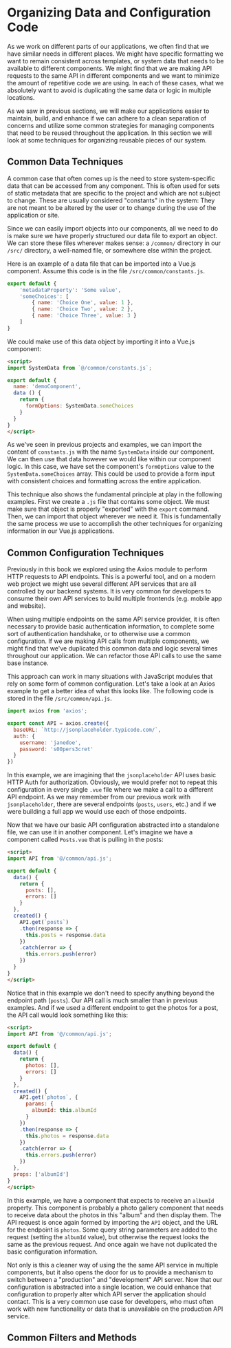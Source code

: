 # Organizing Data and Configuration Code
As we work on different parts of our applications, we often find that we have similar needs in different places. We might have specific formatting we want to remain consistent across templates, or system data that needs to be available to different components. We might find that we are making API requests to the same API in different components and we want to minimize the amount of repetitive code we are using. In each of these cases, what we absolutely want to avoid is duplicating the same data or logic in multiple locations.

As we saw in previous sections, we will make our applications easier to maintain, build, and enhance if we can adhere to a clean separation of concerns and utilize some common strategies for managing components that need to be reused throughout the application. In this section we will look at some techniques for organizing reusable pieces of our system.

## Common Data Techniques
A common case that often comes up is the need to store system-specific data that can be accessed from any component. This is often used for sets of static metadata that are specific to the project and which are not subject to change. These are usually considered "constants" in the system: They are not meant to be altered by the user or to change during the use of the application or site.

Since we can easily import objects into our components, all we need to do is make sure we have properly structured our data file to export an object. We can store these files wherever makes sense: a `/common/` directory in our `/src/` directory, a well-named file, or somewhere else within the project.

Here is an example of a data file that can be imported into a Vue.js component. Assume this code is in the file `/src/common/constants.js`.

```js
export default {
    'metadataProperty': 'Some value',
    'someChoices': [
        { name: 'Choice One', value: 1 },
        { name: 'Choice Two', value: 2 },
        { name: 'Choice Three', value: 3 }
    ]
}
```
We could make use of this data object by importing it into a Vue.js component:

```html
<script>
import SystemData from `@/common/constants.js`;

export default {
  name: 'demoComponent',
  data () {
    return {
      formOptions: SystemData.someChoices
    }
  }
}
</script>
```

As we've seen in previous projects and examples, we can import the content of `constants.js` with the name `SystemData` inside our component. We can then use that data however we would like within our component logic. In this case, we have set the component's `formOptions` value to the `SystemData.someChoices` array. This could be used to provide a form input with consistent choices and formatting across the entire application.

This technique also shows the fundamental principle at play in the following examples. First we create a `.js` file that contains some object. We must make sure that object is properly "exported" with the `export` command. Then, we can import that object wherever we need it. This is fundamentally the same process we use to accomplish the other techniques for organizing information in our Vue.js applications.

## Common Configuration Techniques
Previously in this book we explored using the Axios module to perform HTTP requests to API endpoints. This is a powerful tool, and on a modern web project we might use several different API services that are all controlled by our backend systems. It is very common for developers to consume their own API services to build multiple frontends (e.g. mobile app and website). 

When using multiple endpoints on the same API service provider, it is often necessary to provide basic authentication information, to complete some sort of authentication handshake, or to otherwise use a common configuration. If we are making API calls from multiple components, we might find that we've duplicated this common data and logic several times throughout our application. We can refactor those API calls to use the same base instance.

This approach can work in many situations with JavaScript modules that rely on some form of common configuration. Let's take a look at an Axios example to get a better idea of what this looks like. The following code is stored in the file `/src/common/api.js`.

```js
import axios from 'axios';

export const API = axios.create({
  baseURL: `http://jsonplaceholder.typicode.com/`,
  auth: {
    username: 'janedoe',
    password: 's00pers3cret'
  }
})
```
In this example, we are imagining that the `jsonplaceholder` API uses basic HTTP Auth for authorization. Obviously, we would prefer not to repeat this configuration in every single `.vue` file where we make a call to a different API endpoint. As we may remember from our previous work with `jsonplaceholder`, there are several endpoints (`posts`, `users`, etc.) and if we were building a full app we would use each of those endpoints.

Now that we have our basic API configuration abstracted into a standalone file, we can use it in another component. Let's imagine we have a component called `Posts.vue` that is pulling in the posts:

```html
<script>
import API from '@/common/api.js';

export default {
  data() {
    return {
      posts: [],
      errors: []
    }
  },
  created() {
    API.get(`posts`)
    .then(response => {
      this.posts = response.data
    })
    .catch(error => {
      this.errors.push(error)
    })
  }
}
</script>
```
Notice that in this example we don't need to specify anything beyond the endpoint path (`posts`). Our API call is much smaller than in previous examples. And if we used a different endpoint to get the photos for a post, the API call would look something like this:

```html
<script>
import API from '@/common/api.js';

export default {
  data() {
    return {
      photos: [],
      errors: []
    }
  },
  created() {
    API.get(`photos`, {
      params: {
        albumId: this.albumId
      }
    })
    .then(response => {
      this.photos = response.data
    })
    .catch(error => {
      this.errors.push(error)
    })
  },
  props: ['albumId']
}
</script>
```
In this example, we have a component that expects to receive an `albumId` property. This component is probably a photo gallery component that needs to receive data about the photos in this "album" and then display them. The API request is once again formed by importing the `API` object, and the URL for the endpoint is `photos`. Some query string parameters are added to the request (setting the `albumId` value), but otherwise the request looks the same as the previous request. And once again we have not duplicated the basic configuration information.

Not only is this a cleaner way of using the the same API service in multiple components, but it also opens the door for us to provide a mechanism to switch between a "production" and "development" API server. Now that our configuration is abstracted into a single location, we could enhance that configuration to properly alter which API server the application should contact. This is a very common use case for developers, who must often work with new functionality or data that is unavailable on the production API service.

## Common Filters and Methods











